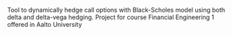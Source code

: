 Tool to dynamically hedge call options with Black-Scholes model using both delta and delta-vega hedging. Project for course Financial Engineering 1 offered in Aalto University
